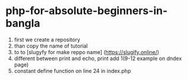 # php-for-absolute-beginners-in-bangla

1. first we create a repository
2. than copy the name of tutorial 
3. to to [slugyfy for make reppo name] (https://slugify.online/)
4. different between print and echo, print add 1(9-12 example on dndex page)
5. constant define function on line 24 in index.php

